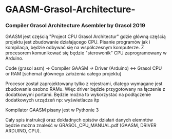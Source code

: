 # GAASM-Grasol-Architecture- 
<h3>Compiler Grasol Architecture Asembler by Grasol 2019</h3>

GAASM jest częścią "Project CPU Grasol Architectur" gdzie główną częścią projektu jest zbudowanie działającego CPU.
Pisanie programów jak i kompilacja, będzie odbywać się na współczesnym komputerze.
Z procesorem komunikować się będzie "sterowonik" CPU zaprogramowany w Arduino. 

<p>Code (grasol asm) -> Compiler GAASM -> Driver (Arduino) <-> Grasol CPU or RAM
[schemat głównego założenia całego projektu]</p>

Procesor został zaprojektowany tylko z rejestrami, dlatego wymagane jest zbudowanie osobno RAMu.
Więc driver będzie przygotowany na łączenie z dodatkowymi portami. Będzie można to wykorzystać na podłączenie dodatkowych urządzeń
np: wyświetlacza itp

Kompilator GAASM pisany jest w Pythonie 3

Cały spis instrukcji oraz dokładnych opisów działań danych elemntów będzie można znaleść w GRASOL_CPU_MANUAL.pdf (GAASM, DRIVER ARDUINO, CPU).
